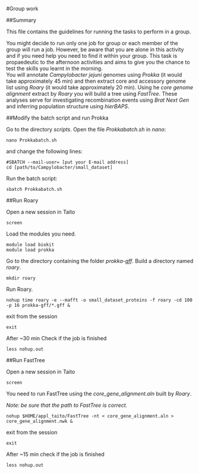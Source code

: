 #Group work

##Summary

This file contains the guidelines for running the tasks to perform in a group.

You might decide to run only one job for group or each member of the group will run a job. However, be aware that you are alone in this activity and if you need help you need to find it within your group.
This task is propaedeutic to the afternoon activities and aims to give you the chance to test the skills you learnt in the morning.   
You will annotate *Campylobacter jejuni* genomes using *Prokka* (it would take approximately 45 min) and then extract core and accessory genome list using *Roary* (it would take approximately 20 min). Using he *core genome alignment* extract by *Roary* you will build a tree using *FastTree*. These analyses serve for investigating recombination events using *Brat Next Gen* and inferring population structure using *hierBAPS*.


##Modify the batch script and run Prokka

Go to the directory *scripts*.
Open the file *Prokkabatch.sh* in *nano*:

```
nano Prokkabatch.sh
```
and change the following lines:

```
#SBATCH --mail-user= [put your E-mail address]
cd [path/to/Campylobacter/small_dataset]
```

Run the batch script:

```
sbatch Prokkabatch.sh
```

##Run Roary

Open a new session in Taito

```
screen
```

Load the modules you need.

```
module load biokit
module load prokka
```

Go to the directory containing the folder *prokka-gff*.
Build a directory named *roary*.

```
mkdir roary
```

Run Roary.

```
nohup time roary -e --mafft -o small_dataset_proteins -f roary -cd 100 -p 16 prokka-gff/*.gff &
```

exit from the session

```
exit
```

After ~30 min Check if the job is finished 

```
less nohup.out
```

##Run FastTree

Open a new session in Taito

```
screen
```

You need to run FastTree using the *core_gene_alignment.aln* built by *Roary*.

*Note: be sure that the path to FastTree is correct.*

```
nohup $HOME/appl_taito/FastTree -nt < core_gene_alignment.aln > core_gene_alignment.nwk &
```
exit from the session

```
exit
```

After ~15 min check if the job is finished 

```
less nohup.out
```
